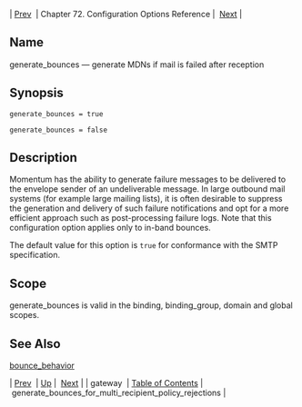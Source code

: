| [Prev](conf.ref.gateway)  | Chapter 72. Configuration Options Reference |  [Next](conf.ref.generate_bounces_for_multi_recipient_policy_rejections) |

<a name="conf.ref.generate_bounces"></a>
## Name

generate_bounces — generate MDNs if mail is failed after reception

## Synopsis

`generate_bounces = true`

`generate_bounces = false`

<a name="idp24757296"></a>
## Description

Momentum has the ability to generate failure messages to be delivered to the envelope sender of an undeliverable message. In large outbound mail systems (for example large mailing lists), it is often desirable to suppress the generation and delivery of such failure notifications and opt for a more efficient approach such as post-processing failure logs. Note that this configuration option applies only to in-band bounces.

The default value for this option is `true` for conformance with the SMTP specification.

<a name="idp24760528"></a>
## Scope

generate_bounces is valid in the binding, binding_group, domain and global scopes.

<a name="idp24762400"></a>
## See Also

[bounce_behavior](conf.ref.bounce_behavior "bounce_behavior")

| [Prev](conf.ref.gateway)  | [Up](config.options.ref) |  [Next](conf.ref.generate_bounces_for_multi_recipient_policy_rejections) |
| gateway  | [Table of Contents](index) |  generate_bounces_for_multi_recipient_policy_rejections |

